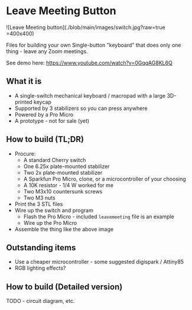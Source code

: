 # Leave Meeting Button

![Leave Meeting button](./blob/main/images/switch.jpg?raw=true =400x400)

Files for building your own Single-button "keyboard" that does only one thing - leave any Zoom meetings.

See demo here: https://www.youtube.com/watch?v=0GqqAG8KL6Q

## What it is

* A single-switch mechanical keyboard / macropad with a large 3D-printed keycap
* Supported by 3 stabilizers so you can press anywhere
* Powered by a Pro Micro
* A prototype - not for sale (yet)

## How to build (TL;DR)

* Procure:
  * A standard Cherry switch
  * One 6.25x plate-mounted stabilizer
  * Two 2x plate-mounted stabilizer
  * A Sparkfun Pro Micro, clone, or a microcontroller of your choosing
  * A 10K resistor - 1/4 W worked for me
  * Two M3x10 countersunk screws
  * Two M3 nuts
* Print the 3 STL files
* Wire up the switch and program
  * Flash the Pro Micro - included `leavemeeting` file is an example
  * Wire up the Pro Micro
* Assemble the thing like the above image

## Outstanding items

* Use a cheaper microcontroller - some suggested digispark / Attiny85
* RGB lighting effects?

## How to build (Detailed version)

TODO - circuit diagram, etc.

